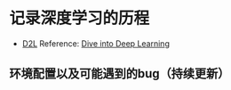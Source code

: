 # 记录深度学习的历程
- [D2L](docs/AI/深度学习/D2L.md)
Reference: [Dive into Deep Learning](https://d2l.ai/)

## 环境配置以及可能遇到的bug（持续更新）
